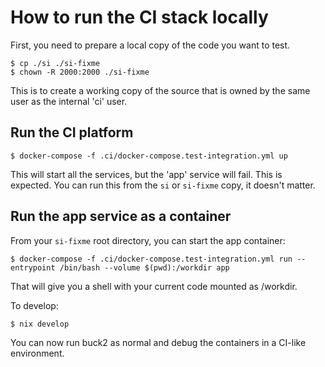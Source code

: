 # How to run the CI stack locally

First, you need to prepare a local copy of the code you want to test.

```
$ cp ./si ./si-fixme
$ chown -R 2000:2000 ./si-fixme
```

This is to create a working copy of the source that is owned by the same user
as the internal 'ci' user.

## Run the CI platform

```
$ docker-compose -f .ci/docker-compose.test-integration.yml up
```

This will start all the services, but the 'app' service will fail. This is
expected. You can run this from the `si` or `si-fixme` copy, it doesn't matter.

## Run the app service as a container

From your `si-fixme` root directory, you can start the app container:

```
$ docker-compose -f .ci/docker-compose.test-integration.yml run --entrypoint /bin/bash --volume $(pwd):/workdir app
```

That will give you a shell with your current code mounted as /workdir.

To develop:

```
$ nix develop
```

You can now run buck2 as normal and debug the containers in a CI-like environment.
